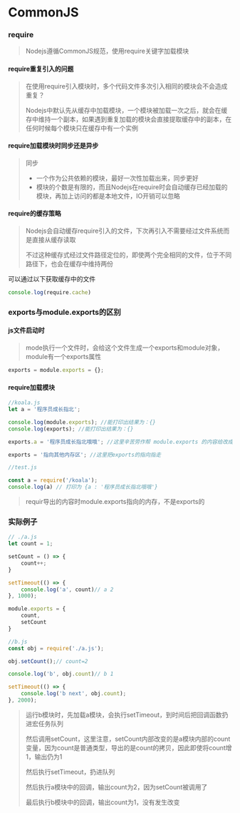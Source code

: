 # CommonJS

### require

> Nodejs遵循CommonJS规范，使用require关键字加载模块

#### require重复引入的问题

> 在使用require引入模块时，多个代码文件多次引入相同的模块会不会造成重复？
>
> Nodejs中默认先从缓存中加载模块，一个模块被加载一次之后，就会在缓存中维持一个副本，如果遇到重复加载的模块会直接提取缓存中的副本，在任何时候每个模块只在缓存中有一个实例

#### require加载模块时同步还是异步

> 同步
>
> + 一个作为公共依赖的模块，最好一次性加载出来，同步更好
> + 模块的个数是有限的，而且Nodejs在require时会自动缓存已经加载的模块，再加上访问的都是本地文件，IO开销可以忽略

#### require的缓存策略

> Nodejs会自动缓存require引入的文件，下次再引入不需要经过文件系统而是直接从缓存读取
>
> 不过这种缓存式经过文件路径定位的，即使两个完全相同的文件，位于不同路径下，也会在缓存中维持两份

可以通过以下获取缓存中的文件

```javascript
console.log(require.cache)
```

### exports与module.exports的区别

#### js文件启动时

> mode执行一个文件时，会给这个文件生成一个exports和module对象，module有一个exports属性

```javascript
exports = module.exports = {};
```

#### require加载模块

```javascript
//koala.js
let a = '程序员成长指北';

console.log(module.exports); //能打印出结果为：{}
console.log(exports); //能打印出结果为：{}

exports.a = '程序员成长指北哦哦'; //这里辛苦劳作帮 module.exports 的内容给改成 {a : '程序员成长指北哦哦'}

exports = '指向其他内存区'; //这里把exports的指向指走

//test.js

const a = require('/koala');
console.log(a) // 打印为 {a : '程序员成长指北哦哦'}
```

> requir导出的内容时module.exports指向的内存，不是exports的

### 实际例子

```javascript
// ./a.js
let count = 1;

setCount = () => {
    count++;
}

setTimeout(() => {
    console.log('a', count)// a 2
}, 1000);

module.exports = {
    count,
    setCount
}

//b.js
const obj = require('./a.js');

obj.setCount();// count=2

console.log('b', obj.count)// b 1

setTimeout(() => {
    console.log('b next', obj.count);
}, 2000);
```

> 运行b模块时，先加载a模块，会执行setTimeout，到时间后把回调函数扔进宏任务队列
>
> 然后调用setCount，这里注意，setCount内部改变的是a模块内部的count变量，因为count是普通类型，导出的是count的拷贝，因此即使将count增1，输出仍为1
>
> 然后执行setTimeout，扔进队列
>
> 然后执行a模块中的回调，输出count为2，因为setCount被调用了
>
> 最后执行b模块中的回调，输出count为1，没有发生改变























